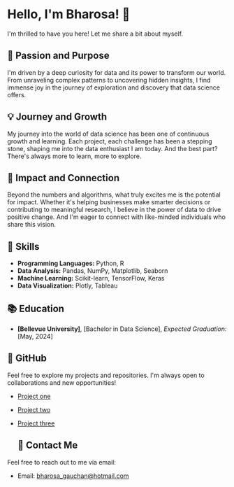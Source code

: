 # Hello, I'm Bharosa! 👋

I'm thrilled to have you here! Let me share a bit about myself.

## 🌟 Passion and Purpose
I'm driven by a deep curiosity for data and its power to transform our world. From unraveling complex patterns to uncovering hidden insights, I find immense joy in the journey of exploration and discovery that data science offers.

## 💡 Journey and Growth
My journey into the world of data science has been one of continuous growth and learning. Each project, each challenge has been a stepping stone, shaping me into the data enthusiast I am today. And the best part? There's always more to learn, more to explore.

## 🚀 Impact and Connection
Beyond the numbers and algorithms, what truly excites me is the potential for impact. Whether it's helping businesses make smarter decisions or contributing to meaningful research, I believe in the power of data to drive positive change. And I'm eager to connect with like-minded individuals who share this vision.



## 🌱 Skills
- **Programming Languages:** Python, R
- **Data Analysis:** Pandas, NumPy, Matplotlib, Seaborn
- **Machine Learning:** Scikit-learn, TensorFlow, Keras
- **Data Visualization:** Plotly, Tableau



## 📚 Education
- **[Bellevue University]**, [Bachelor in Data Science], *Expected Graduation:* [May, 2024]



 ## 🔗 GitHub
Feel free to explore my projects and repositories. I'm always open to collaborations and new opportunities!

- [Project one](https://github.com/AlexiaVasquez1/DSC-450/blob/main/Project%201-week5-%20Impact%20of%20vaccination%20programs%20on%20public%20health%20outcome.ipynb)
- [Project two](https://github.com/AlexiaVasquez1/DSC-450/blob/5f1efd99a33d9a7dd5336b5a9c26a14f017706c0/Project%202%20-%20Model%20Code)
- [Project three](https://github.com/AlexiaVasquez1/DSC-450/blob/5f1efd99a33d9a7dd5336b5a9c26a14f017706c0/Project%203%2C%20full%20code)


  ## 📧 Contact Me

Feel free to reach out to me via email:

- Email: [bharosa_gauchan@hotmail.com](mailto:example@email.com)

  
  


